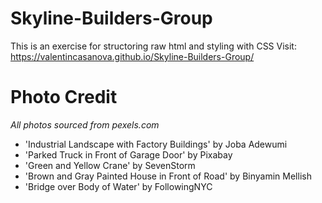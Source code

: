 # Skyline-Builders-Group
This is an exercise for structoring raw html and styling with CSS
Visit: https://valentincasanova.github.io/Skyline-Builders-Group/

# Photo Credit
*All photos sourced from pexels.com*
* 'Industrial Landscape with Factory Buildings' by Joba Adewumi
* 'Parked Truck in Front of Garage Door' by Pixabay
* 'Green and Yellow Crane' by SevenStorm
* 'Brown and Gray Painted House in Front of Road' by Binyamin Mellish
* 'Bridge over Body of Water' by FollowingNYC
